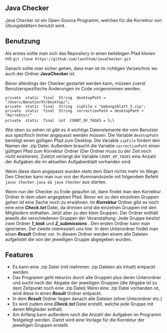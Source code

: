 ## Java Checker
Java Checker ist ein Open-Source Programm, welches für die Korrektur von Übungsblättern benutzt wird.

## Benutzung
Als erstes sollte man sich das Repository in einen beliebigen Pfad klonen mit
`git clone https://github.com/lauthtom/JavaChecker.git`

Danach sollte man sicher gehen, dass man ist im richtigen Verzeichnis wo auch der Ordner **JavaChecker** ist. 

Bevor allerdings der Checker gestartet werden kann, müssen zuerst Benutzerspezifische Änderungen im Code vorgenommen werden. 

`private  static  final  String  desktopPath = "/Users/BenutzerXY/Desktop/";`\
`private  static  final  String  zipFile = "Uebungsblatt_5.zip";`\
`private  static  final  String  correctionPath = desktopPath + "Korrektur/"`\
`private  static  final  int  COUNT_OF_TASKS = 5;`\

Wie oben zu sehen ist gibt es 4 wichtige Datenelemente die vom Benutzer aus spezifisch immer angepasst werden müssen. Die Variable `desktopPath` benötigt einen gültigen Pfad zum Desktop. Die Variable `zipFile` fordert den Namen der .zip Datei. Außerdem braucht die Variable `correctionPath` einen gültigen Pfad zum Korrektur Ordner (Der Ordner muss zu der Zeit noch nicht existieren). Zuletzt verlangt die Variable `COUNT_OF_TASKS` eine Anzahl der Aufgaben die im aktuellen Aufgabenblatt vorhanden sind.

Wenn diese dann angepasst wurden steht dem Start nichts mehr im Wege. Den Checker kann man nun von der Kommandozeile mit folgendem Befehl `javac Checker.java && java Checker` aus starten. 

Wenn nun der Checker zu Ende gelaufen ist, dann findet man den Korrektur Ordner in dem oben angegeben Pfad. Bevor wir zu den einzelnen Gruppen gehen ist eine Sache noch zu erwähnen. Im ***Korrektur*** Ordner gibt es noch eine eine ***Check.txt*** Datei, da drinnen sind die einzelnen Gruppen mit den Mitgliedern enthalten. Jetzt aber zu den klein Gruppen. Der Ordner enthält jeweils die verschiedenen Gruppen der Veranstaltung. Jede Gruppe besitzt zwei Ordner ***1_task*** und ***2_submissions*** . Den ersten Ordner kann man ignorieren. Der zweite interessiert uns hier. In dem Unterordner findet man einen ***Result*** Ordner vor. In diesem Ordner  werden einem alle Dateien aufgelistet die von der jeweiligen Gruppe abgegeben wurden.

## Features
-	Es kann eine .zip Datei (mit mehreren .zip Dateien als Inhalt) entpackt werden. 
-	Das Programm geht rekursiv durch alle Gruppen plus deren Unterordner und sucht nach der Abgabe der jeweiligen Gruppen (die Abgabe ist zu dem Zeitpunkt noch eine .zip  Datei) Wenn eine .zip Datei vorhanden ist, wird diese in einen ***Result*** Ordner entpackt. 
-	In dem ***Result*** Ordner liegen danach alle Dateien (ohne Unterordner etc.)
-	Es wird zudem eine ***Check.txt*** Datei erstellt, welche jede Gruppe mit deren Mitglieder enthält. 
-	Am Anfang kann außerdem noch die Anzahl der Aufgaben im Programm festgelegt werden. 
Damit wird eine Vorlage für die Korrektur der jeweiligen Gruppen erstellt. 